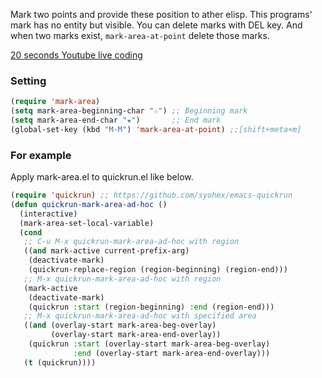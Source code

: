 Mark two points and provide these position to ather elisp.
This programs' mark has no entity but visible.
You can delete marks with DEL key.
And when two marks exist, `mark-area-at-point` delete those marks. 

[20 seconds Youtube live coding](http://www.youtube.com/embed/OGXHUBiwy14?rel=0)

### Setting

```el
(require 'mark-area)
(setq mark-area-beginning-char "☆") ;; Beginning mark
(setq mark-area-end-char "★")       ;; End mark
(global-set-key (kbd "M-M") 'mark-area-at-point) ;;[shift+meta+m]
```

### For example

Apply mark-area.el to quickrun.el like below. 

```el
(require 'quickrun) ;; https://github.com/syohex/emacs-quickrun
(defun quickrun-mark-area-ad-hoc ()
  (interactive)
  (mark-area-set-local-variable)
  (cond
   ;; C-u M-x quickrun-mark-area-ad-hoc with region
   ((and mark-active current-prefix-arg)
    (deactivate-mark)
    (quickrun-replace-region (region-beginning) (region-end)))
   ;; M-x quickrun-mark-area-ad-hoc with region
   (mark-active
    (deactivate-mark)
    (quickrun :start (region-beginning) :end (region-end)))
   ;; M-x quickrun-mark-area-ad-hoc with specified area
   ((and (overlay-start mark-area-beg-overlay)
         (overlay-start mark-area-end-overlay))
    (quickrun :start (overlay-start mark-area-beg-overlay)
              :end (overlay-start mark-area-end-overlay)))
   (t (quickrun))))
```
